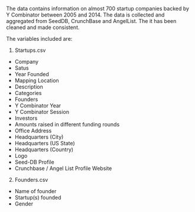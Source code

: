 The data contains information on almost 700 startup companies backed by Y Combinator between 2005 and 2014.
The data is collected and aggregated from SeedDB, CrunchBase and AngelList. The it has been cleaned and made consistent.

The variables included are:

1. Startups.csv

- Company	
- Satus
- Year Founded
- Mapping Location	
- Description	
- Categories
- Founders	
- Y Combinator Year	
- Y Combinator Session	
- Investors	
- Amounts raised in different funding rounds	
- Office Address	
- Headquarters (City)	
- Headquarters (US State)	
- Headquarters (Country)	
- Logo	
- Seed-DB Profile	
- Crunchbase / Angel List Profile	Website



2. Founders.csv

- Name of founder
- Startup(s) founded
- Gender
